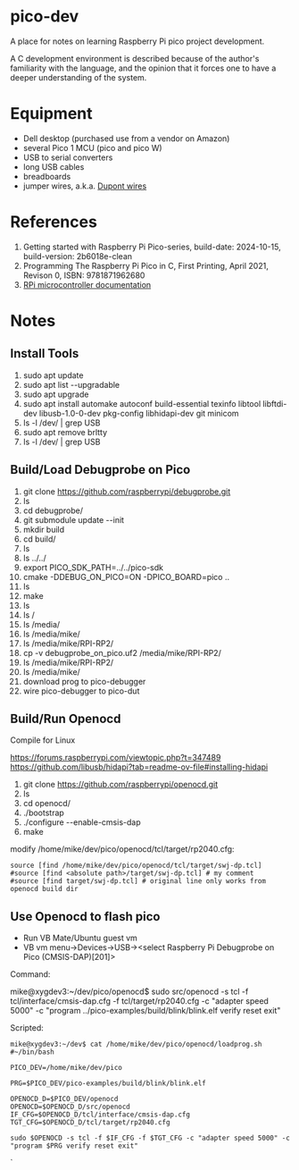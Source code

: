 # pico-dev

A place for notes on learning Raspberry Pi pico project development.

A C development environment is described because of the author's familiarity 
with the language, and the opinion
that it forces one to have a deeper understanding of the system.

# Equipment

- Dell desktop (purchased use from a vendor on Amazon)  
- several Pico 1 MCU (pico and pico W)  
- USB to serial converters  
- long USB cables  
- breadboards  
- jumper wires, a.k.a. [Dupont wires](https://www.reddit.com/r/electronics/comments/ioc6sf/i_finally_foundout_why_dupont_connectors_are/?rdt=36730)  

# References

1. Getting started with Raspberry Pi Pico-series, build-date: 2024-10-15, build-version: 2b6018e-clean  
2. Programming The Raspberry Pi Pico in C, First Printing, April 2021, Revison 0, ISBN: 9781871962680  
3. [RPi microcontroller documentation](https://www.raspberrypi.com/documentation/microcontrollers/)  

# Notes

## Install Tools

1. sudo apt update  
1. sudo apt list --upgradable  
1. sudo apt upgrade  
1. sudo apt install automake autoconf build-essential texinfo libtool libftdi-dev libusb-1.0-0-dev pkg-config libhidapi-dev git minicom  
1. ls -l /dev/ | grep USB  
1. sudo apt remove brltty  
1. ls -l /dev/ | grep USB  

## Build/Load Debugprobe on Pico

1. git clone https://github.com/raspberrypi/debugprobe.git  
1. ls  
1. cd debugprobe/  
1. git submodule update --init  
1. mkdir build  
1. cd build/  
1. ls  
1. ls ../../  
1. export PICO_SDK_PATH=../../pico-sdk  
1. cmake -DDEBUG_ON_PICO=ON -DPICO_BOARD=pico ..  
1. ls  
1. make  
1. ls  
1. ls /  
1. ls /media/  
1. ls /media/mike/  
1. ls /media/mike/RPI-RP2/  
1. cp -v debugprobe_on_pico.uf2 /media/mike/RPI-RP2/  
1. ls /media/mike/RPI-RP2/  
1. ls /media/mike/  
1. download prog to pico-debugger  
2. wire pico-debugger to pico-dut  

## Build/Run Openocd

Compile for Linux  

<https://forums.raspberrypi.com/viewtopic.php?t=347489>  
<https://github.com/libusb/hidapi?tab=readme-ov-file#installing-hidapi>  

1. git clone https://github.com/raspberrypi/openocd.git  
1. ls  
1. cd openocd/  
1. ./bootstrap  
1. ./configure --enable-cmsis-dap  
1. make  

modify /home/mike/dev/pico/openocd/tcl/target/rp2040.cfg:

	source [find /home/mike/dev/pico/openocd/tcl/target/swj-dp.tcl]  
	#source [find <absolute path>/target/swj-dp.tcl] # my comment  
	#source [find target/swj-dp.tcl] # original line only works from openocd build dir  

## Use Openocd to flash pico

- Run VB Mate/Ubuntu guest vm  
- VB vm menu->Devices->USB-><select Raspberry Pi Debugprobe on Pico (CMSIS-DAP)[201]>  

Command:

mike@xygdev3:~/dev/pico/openocd$ sudo src/openocd -s tcl -f tcl/interface/cmsis-dap.cfg -f tcl/target/rp2040.cfg -c "adapter speed 5000" -c "program ../pico-examples/build/blink/blink.elf verify reset exit"

Scripted:

	mike@xygdev3:~/dev$ cat /home/mike/dev/pico/openocd/loadprog.sh
	#~/bin/bash
	
	PICO_DEV=/home/mike/dev/pico
	
	PRG=$PICO_DEV/pico-examples/build/blink/blink.elf
	
	OPENOCD_D=$PICO_DEV/openocd
	OPENOCD=$OPENOCD_D/src/openocd
	IF_CFG=$OPENOCD_D/tcl/interface/cmsis-dap.cfg
	TGT_CFG=$OPENOCD_D/tcl/target/rp2040.cfg
	
	sudo $OPENOCD -s tcl -f $IF_CFG -f $TGT_CFG -c "adapter speed 5000" -c "program $PRG verify reset exit"
`
